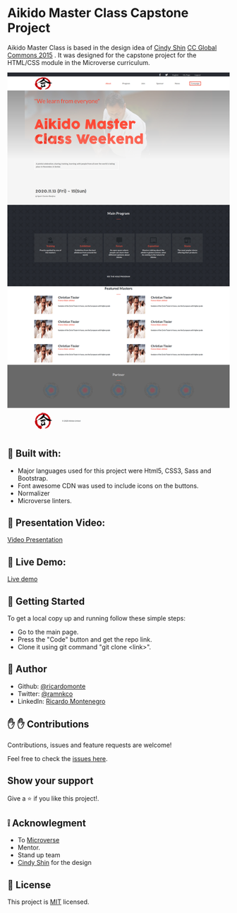 # Aikido Master Class Capstone Project

Aikido Master Class is based in the design idea of [Cindy Shin](https://www.behance.net/adagio07) [CC Global Commons 2015](https://www.behance.net/gallery/29845175/CC-Global-Summit-2015) . 
It was designed for the capstone project for the HTML/CSS module in the Microverse curriculum.


![website screenshots](/img/Screenshot.png)

##  :hammer: Built with:

- Major languages used for this project were Html5, CSS3, Sass and Bootstrap.
- Font awesome CDN was used to include icons on the buttons.
- Normalizer
- Microverse linters.

##  :movie_camera: Presentation Video:

[Video Presentation](https://www.loom.com/share/a43b50ee473b4e91b8aefea9975b6e83)

##  :red_circle: Live Demo:

[Live demo](https://ricardomonte.github.io/Aikido-Master-Class-Capstone-Project/.)

##  :construction_worker: Getting Started

To get a local copy up and running follow these simple steps:

- Go to the main page.
- Press the "Code" button and get the repo link.
- Clone it using git command "git clone &lt;link>".

## :bust_in_silhouette: Author

- Github: [@ricardomonte](https://github.com/ricardomonte)
- Twitter: [@ramnkco](https://twitter.com/ramnkco)
- LinkedIn: [Ricardo Montenegro](https://www.linkedin.com/in/ricardo-antonio-montenegro-nu%C3%B1ez-87a74944/)


## :raised_hand: :raised_hand: Contributions

Contributions, issues and feature requests are welcome!

Feel free to check the [issues here](https://github.com/ricardomonte/Capstone-Project/issues).

## Show your support

Give a :star: if you like this project!.

##  :grey_exclamation: Acknowlegment

- To [Microverse](https://www.microverse.org/)
- Mentor.
- Stand up team
- [Cindy Shin](https://www.behance.net/adagio07) for the design

##  :memo: License

This project is [MIT](LICENSE) licensed.